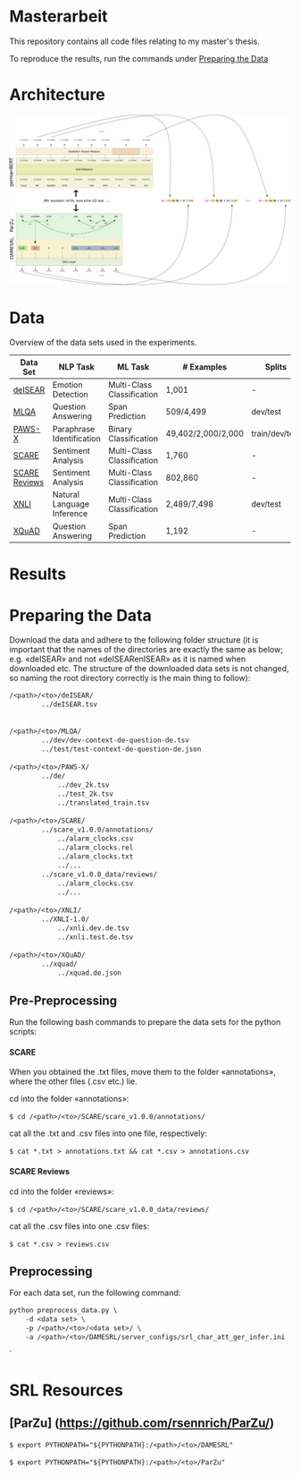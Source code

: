 # Masterarbeit

This repository contains all code files relating to my master's thesis.

To reproduce the results, run the commands under [Preparing the Data](#preparing-the-data)

# Architecture

![GLIBERT Architecture](/thesis/clvorlage/images/architecture.png)

# Data

Overview of the data sets used in the experiments.

| Data Set | NLP Task | ML Task | \# Examples | Splits |
| -------- | -------- | ------- | ----------- | ------ |
| [deISEAR](https://www.ims.uni-stuttgart.de/forschung/ressourcen/korpora/deisear/) |  Emotion Detection | Multi-Class Classification  | 1,001 | - |
| [MLQA](https://github.com/facebookresearch/MLQA) | Question Answering | Span Prediction | 509/4,499 | dev/test |
| [PAWS-X](https://github.com/google-research-datasets/paws/tree/master/pawsx) | Paraphrase Identification | Binary Classification | 49,402/2,000/2,000 | train/dev/test |
| [SCARE](http://romanklinger.de/scare/) | Sentiment Analysis | Multi-Class Classification | 1,760 | - |
| [SCARE Reviews](http://romanklinger.de/scare/) |  Sentiment Analysis | Multi-Class Classification | 802,860 | - |
| [XNLI](https://cims.nyu.edu/~sbowman/xnli/) | Natural Language Inference | Multi-Class Classification |  2,489/7,498 | dev/test |
| [XQuAD](https://github.com/deepmind/xquad) | Question Answering | Span Prediction |  1,192 | - |

# Results

# Preparing the Data

Download the data and adhere to the following folder structure (it is important that the names of the directories are exactly the same as below; e.g. «deISEAR» and not «deISEARenISEAR» as it is named when downloaded etc. The structure of the downloaded data sets is not changed, so naming the root directory correctly is the main thing to follow):

	/<path>/<to>/deISEAR/  
			../deISEAR.tsv
	
	
	/<path>/<to>/MLQA/
			../dev/dev-context-de-question-de.tsv
			../test/test-context-de-question-de.json
	
	/<path>/<to>/PAWS-X/
			../de/
				../dev_2k.tsv
				../test_2k.tsv	
				../translated_train.tsv
	
	/<path>/<to>/SCARE/
			../scare_v1.0.0/annotations/
				../alarm_clocks.csv
				../alarm_clocks.rel
				../alarm_clocks.txt
				../...
			../scare_v1.0.0_data/reviews/
				../alarm_clocks.csv
				../...
	
	/<path>/<to>/XNLI/
			../XNLI-1.0/
				../xnli.dev.de.tsv
				../xnli.test.de.tsv
	
	/<path>/<to>/XQuAD/
			../xquad/
				../xquad.de.json


## Pre-Preprocessing

Run the following bash commands to prepare the data sets for the python scripts:

#### SCARE

When you obtained the .txt files, move them to the folder «annotations», where the other files (.csv etc.) lie.

cd into the folder «annotations»:

`$ cd /<path>/<to>/SCARE/scare_v1.0.0/annotations/`

cat all the .txt and .csv files into one file, respectively:

`$ cat *.txt > annotations.txt && cat *.csv > annotations.csv`

#### SCARE Reviews

cd into the folder «reviews»:

`$ cd /<path>/<to>/SCARE/scare_v1.0.0_data/reviews/`

cat all the .csv files into one .csv files:

`$ cat *.csv > reviews.csv`

## Preprocessing

For each data set, run the following command:

	python preprocess_data.py \
		-d <data set> \
		-p /<path>/<to>/<data set>/ \
		-a /<path>/<to>/DAMESRL/server_configs/srl_char_att_ger_infer.ini
`

# SRL Resources

## [ParZu] (https://github.com/rsennrich/ParZu/)



`$ export PYTHONPATH="${PYTHONPATH}:/<path>/<to>/DAMESRL"`

`$ export PYTHONPATH="${PYTHONPATH}:/<path>/<to>/ParZu"`
